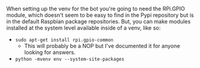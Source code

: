 When setting up the venv for the bot you're going to need the RPi.GPIO module, which doesn't seem to be easy to find in the Pypi repository but is in the default Raspbian package repositories.  But, you can make modules installed at the system level available inside of a venv, like so:

* `sudo apt-get install rpi.gpio-common`
    * This will probably be a NOP but I've documented it for anyone looking for answers.
* `python -mvenv env --system-site-packages`


